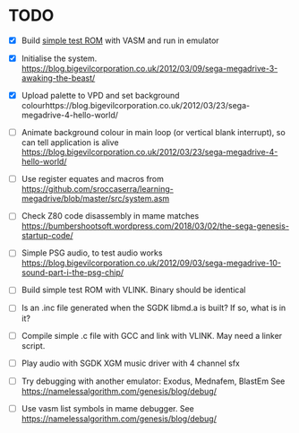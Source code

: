 # TODO

- [x] Build [simple test ROM](https://github.com/sroccaserra/learning-megadrive) with VASM and run in emulator
- [x] Initialise the system. https://blog.bigevilcorporation.co.uk/2012/03/09/sega-megadrive-3-awaking-the-beast/
- [x] Upload palette to VPD and set background colourhttps://blog.bigevilcorporation.co.uk/2012/03/23/sega-megadrive-4-hello-world/
- [ ] Animate background colour in main loop (or vertical blank interrupt), so can tell application is alive https://blog.bigevilcorporation.co.uk/2012/03/23/sega-megadrive-4-hello-world/
- [ ] Use register equates and macros from https://github.com/sroccaserra/learning-megadrive/blob/master/src/system.asm
- [ ] Check Z80 code disassembly in mame matches https://bumbershootsoft.wordpress.com/2018/03/02/the-sega-genesis-startup-code/
- [ ] Simple PSG audio, to test audio works https://blog.bigevilcorporation.co.uk/2012/09/03/sega-megadrive-10-sound-part-i-the-psg-chip/
- [ ] Build simple test ROM with VLINK. Binary should be identical
- [ ] Is an .inc file generated when the SGDK libmd.a is built? If so, what is in it?
- [ ] Compile simple .c file with GCC and link with VLINK. May need a linker script.
- [ ] Play audio with SGDK XGM music driver with 4 channel sfx

- [ ] Try debugging with another emulator: Exodus, Mednafem, BlastEm See https://namelessalgorithm.com/genesis/blog/debug/
- [ ] Use vasm list symbols in mame debugger. See https://namelessalgorithm.com/genesis/blog/debug/
